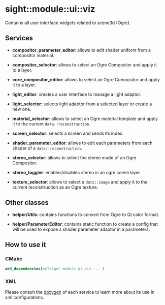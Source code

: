 # sight::module::ui::viz

Contains all user interface widgets related to scene3d (Ogre).

## Services

- **compositor_parameter_editor**: allows to edit shader uniform from a compositor material.

- **compositor_selector**: allows to select an Ogre Compositor and apply it to a layer.

- **core_compositor_editor**: allows to select an Ogre Compositor and apply it to a layer.

- **light_editor**: creates a user interface to manage a light adaptor.

- **light_selector**: selects light adaptor from a selected layer or create a new one.

- **material_selector**: allows to select an Ogre material template and apply it to the current `data::reconstruction`.

- **screen_selector**: selects a screen and sends its index.

- **shader_parameter_editor**: allows to edit each parameters from each shader of a `data::reconstruction`.

- **stereo_selector**: allows to select the stereo mode of an Ogre Compositor.

- **stereo_toggler**: enables/disables stereo in an ogre scene layer.

- **texture_selector**: allows to select a `data::image` and apply it to the current reconstruction as an Ogre texture.

## Other classes

- **helper/Utils**: contains functions to convert from Ogre to Qt color format.

- **helper/ParameterEditor**: contains static function  to create a config that will be used to expose a shader parameter adaptor in a parameters.

## How to use it

### CMake

```cmake
add_dependencies(myTarget module_ui_viz ... )
```

### XML

Please consult the [doxygen](https://sight.pages.ircad.fr/sight) of each service to learn more about its use in xml configurations.